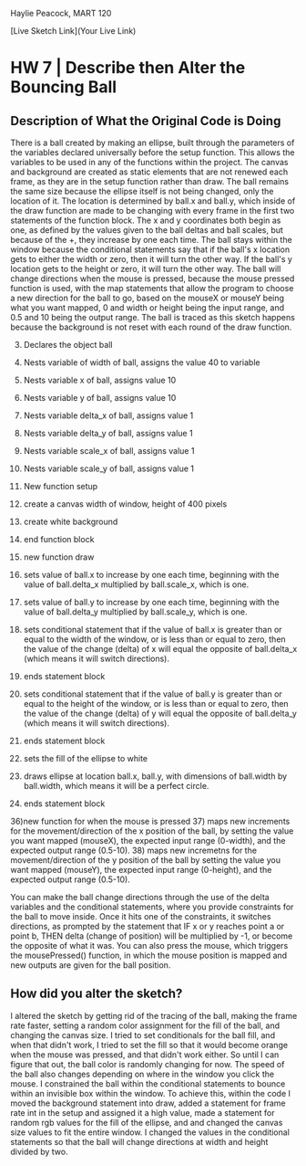 Haylie Peacock, MART 120

[Live Sketch Link](Your Live Link)


# HW 7 | Describe then Alter the Bouncing Ball

## Description of What the Original Code is Doing

There is a ball created by making an ellipse, built through the parameters of the variables declared universally before the setup function. This allows the variables to be used in any of the functions within the project. The canvas and background are created as static elements that are not renewed each frame, as they are in the setup function rather than draw. The ball remains the same size because the ellipse itself is not being changed, only the location of it. The location is determined by ball.x and ball.y, which inside of the draw function are made to be changing with every frame in the first two statements of the function block. The x and y coordinates both begin as one, as defined by the values given to the ball deltas and ball scales, but because of the +, they increase by one each time. The ball stays within the window because the conditional statements say that if the ball's x location gets to either the width or zero, then it will turn the other way. If the ball's y location gets to the height or zero, it will turn the other way. The ball will change directions when the mouse is pressed, because the mouse pressed function is used, with the map statements that allow the program to choose a new direction for the ball to go, based on the mouseX or mouseY being what you want mapped, 0 and width or height being the input range, and 0.5 and 10 being the output range. The ball is traced as this sketch happens because the background is not reset with each round of the draw function.

3) Declares the object ball
4) Nests variable of width of ball, assigns the value 40 to variable
5) Nests variable x of ball, assigns value 10
6) Nests variable y of ball, assigns value 10
7) Nests variable delta_x of ball, assigns value 1
8) Nests variable delta_y of ball, assigns value 1
9) Nests variable scale_x of ball, assigns value 1
10) Nests variable scale_y of ball, assigns value 1

12) New function setup
13) create a canvas width of window, height of 400 pixels
14) create white background
15) end function block

19) new function draw
21) sets value of ball.x to increase by one each time, beginning with the value of ball.delta_x multiplied by ball.scale_x, which is one.
22) sets value of ball.y to increase by one each time, beginning with the value of ball.delta_y multiplied by ball.scale_y, which is one.

25) sets conditional statement that if the value of ball.x is greater than or equal to the width of the window, or is less than or equal to zero, then the value of the change (delta) of x will equal the opposite of ball.delta_x (which means it will switch directions).
27) ends statement block
28) sets conditional statement that if the value of ball.y is greater than or equal to the height of the window, or is less than or equal to zero, then the value of the change (delta) of y will equal the opposite of ball.delta_y (which means it will switch directions).
30) ends statement block

32) sets the fill of the ellipse to white
33) draws ellipse at location ball.x, ball.y, with dimensions of ball.width by ball.width, which means it will be a perfect circle.
34) ends statement block

36)new function for when the mouse is pressed
37) maps new increments for the movement/direction of the x position of the ball, by setting the value you want mapped (mouseX), the expected input range (0-width), and the expected output range (0.5-10).
38) maps new incremetns for the movement/direction of the y position of the ball by setting the value you want mapped (mouseY), the expected input range (0-height), and the expected output range (0.5-10).

You can make the ball change directions through the use of the delta variables and the conditional statements, where you provide constraints for the ball to move inside. Once it hits one of the constraints, it switches directions, as prompted by the statement that IF x or y reaches point a or point b, THEN delta (change of position) will be multiplied by -1, or become the opposite of what it was.
You can also press the mouse, which triggers the mousePressed() function, in which the mouse position is mapped and new outputs are given for the ball position.

<!--
--This is a Comment Block--

Please describe what the original code is doing.

Why is it working the way it is?

There is a ball created by making an ellipse, built through the parameters of the variables declared universally before the setup function. This allows the variables to be used in any of the functions within the project. The canvas and background are created as static elements that are not renewed each frame, as they are in the setup function rather than draw. The ball remains the same size because the ellipse itself is not being changed, only the location of it. The location is determined by ball.x and ball.y, which inside of the draw function are made to be changing with every frame in the first two statements of the function block. The x and y coordinates both begin as one, as defined by the values given to the ball deltas and ball scales, but because of the +, they increase by one each time. The ball stays within the window because the conditional statements say that if the ball's x location gets to either the width or zero, then it will turn the other way. If the ball's y location gets to the height or zero, it will turn the other way. The ball will change directions when the mouse is pressed, because the mouse pressed function is used, with the map statements that allow the program to choose a new direction for the ball to go, based on the mouseX or mouseY being what you want mapped, 0 and width or height being the input range, and 0.5 and 10 being the output range. The ball is traced as this sketch happens because the background is not reset with each round of the draw function.

What does each line do?

3) Declares the object ball
4) Nests variable of width of ball, assigns the value 40 to variable
5) Nests variable x of ball, assigns value 10
6) Nests variable y of ball, assigns value 10
7) Nests variable delta_x of ball, assigns value 1
8) Nests variable delta_y of ball, assigns value 1
9) Nests variable scale_x of ball, assigns value 1
10) Nests variable scale_y of ball, assigns value 1

12) New function setup
13) create a canvas width of window, height of 400 pixels
14) create white background
15) end function block

19) new function draw
21) sets value of ball.x to increase by one each time, beginning with the value of ball.delta_x multiplied by ball.scale_x, which is one.
22) sets value of ball.y to increase by one each time, beginning with the value of ball.delta_y multiplied by ball.scale_y, which is one.

25) sets conditional statement that if the value of ball.x is greater than or equal to the width of the window, or is less than or equal to zero, then the value of the change (delta) of x will equal the opposite of ball.delta_x (which means it will switch directions).
27) ends statement block
28) sets conditional statement that if the value of ball.y is greater than or equal to the height of the window, or is less than or equal to zero, then the value of the change (delta) of y will equal the opposite of ball.delta_y (which means it will switch directions).
30) ends statement block

32) sets the fill of the ellipse to white
33) draws ellipse at location ball.x, ball.y, with dimensions of ball.width by ball.width, which means it will be a perfect circle.
34) ends statement block

36)new function for when the mouse is pressed
37) maps new increments for the movement/direction of the x position of the ball, by setting the value you want mapped (mouseX), the expected input range (0-width), and the expected output range (0.5-10).
38) maps new incremetns for the movement/direction of the y position of the ball by setting the value you want mapped (mouseY), the expected input range (0-height), and the expected output range (0.5-10).

How can you make the ball change direction?

You can make the ball change directions through the use of the delta variables and the conditional statements, where you provide constraints for the ball to move inside. Once it hits one of the constraints, it switches directions, as prompted by the statement that IF x or y reaches point a or point b, THEN delta (change of position) will be multiplied by -1, or become the opposite of what it was.
You can also press the mouse, which triggers the mousePressed() function, in which the mouse position is mapped and new outputs are given for the ball position.

-->


## How did you alter the sketch?

I altered the sketch by getting rid of the tracing of the ball, making the frame rate faster, setting a random color assignment for the fill of the ball, and changing the canvas size. I tried to set conditionals for the ball fill, and when that didn't work, I tried to set the fill so that it would become orange when the mouse was pressed, and that didn't work either. So until I can figure that out, the ball color is randomly changing for now. The speed of the ball also changes depending on where in the window you click the mouse. I constrained the ball within the conditional statements to bounce within an invisible box within the window.
To achieve this, within the code I moved the background statement into draw, added a statement for frame rate int in the setup and assigned it a high value, made a statement for random rgb values for the fill of the ellipse, and and changed the canvas size values to fit the entire window. I changed the values in the conditional statements so that the ball will change directions at width and height divided by two.

<!--
Please describe how and why you changed the sketch?

I altered the sketch by getting rid of the tracing of the ball, making the frame rate faster, setting a random color assignment for the fill of the ball, and changing the canvas size. I tried to set conditionals for the ball fill, and when that didn't work, I tried to set the fill so that it would become orange when the mouse was pressed, and that didn't work either. So until I can figure that out, the ball color is randomly changing for now. The speed of the ball also changes depending on where in the window you click the mouse. I constrained the ball within the conditional statements to bounce within an invisible box within the window.
To achieve this, within the code I moved the background statement into draw, added a statement for frame rate int in the setup and assigned it a high value, made a statement for random rgb values for the fill of the ellipse, and and changed the canvas size values to fit the entire window. I changed the values in the conditional statements so that the ball will change directions at width and height divided by two.
-->
